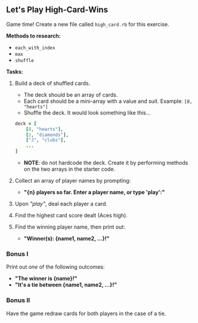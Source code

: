 ## Let's Play High-Card-Wins

Game time! Create a new file called `high_card.rb` for this exercise.

**Methods to research:**

* `each_with_index`
* `max`
* `shuffle`

**Tasks:**

1. Build a deck of shuffled cards.
	* The deck should be an array of cards.
	* Each card should be a mini-array with a value and suit. Example: `[8, "hearts"]`
	* Shuffle the deck. It would look something like this...

	```ruby
	deck = [
		[8, "hearts"],
		[2, "diamonds"],
		["J", "clubs"],
		...
	]
	```
	* **NOTE**: do not hardcode the deck. Create it by performing methods on the two arrays in the starter code.

2. Collect an array of player names by prompting:
	* **"{n} players so far. Enter a player name, or type 'play':"**
3. Upon *"play"*, deal each player a card.
4. Find the highest card score dealt (Aces high).
5. Find the winning player name, then print out:
	* **"Winner(s): {name1, name2, …}!"**

### Bonus I

Print out *one* of the following outcomes:

* **"The winner is {name}!"**
* **"It's a tie between {name1, name2, …}!"**

### Bonus II

Have the game redraw cards for both players in the case of a tie.
